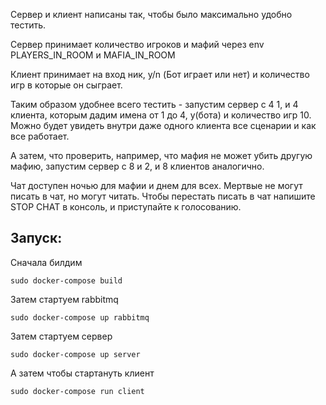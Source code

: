 Сервер и клиент написаны так, чтобы было максимально удобно тестить.

Сервер принимает количество игроков и мафий через env PLAYERS_IN_ROOM и MAFIA_IN_ROOM

Клиент принимает на вход ник, y/n (Бот играет или нет) и количество игр в которые он сыграет.

Таким образом удобнее всего тестить - запустим сервер с 4 1, и 4 клиента, которым дадим имена от 1 до 4, y(бота) и количество игр 10. Можно будет увидеть внутри даже одного клиента все сценарии и как все работает.

А затем, что проверить, например, что мафия не может убить другую мафию, запустим сервер с 8 и 2, и 8 клиентов аналогично.

Чат доступен ночью для мафии и днем для всех. Мертвые не могут писать в чат, но могут читать. Чтобы перестать писать в чат напишите STOP CHAT в консоль, и приступайте к голосованию.

## Запуск:
Сначала билдим
```
sudo docker-compose build
```
Затем стартуем rabbitmq
```
sudo docker-compose up rabbitmq
```
Затем стартуем сервер
```
sudo docker-compose up server
```
А затем чтобы стартануть клиент
```
sudo docker-compose run client 
```
